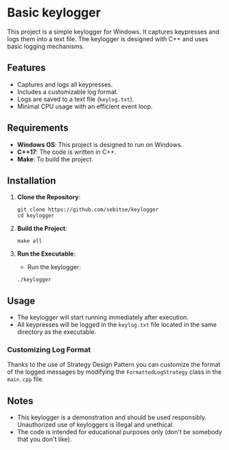 # Basic keylogger

This project is a simple keylogger for Windows. It captures keypresses and logs them into a text file. The keylogger is designed with C++ and uses basic logging mechanisms.

## Features

- Captures and logs all keypresses.
- Includes a customizable log format.
- Logs are saved to a text file (`keylog.txt`).
- Minimal CPU usage with an efficient event loop.

## Requirements

- **Windows OS**: This project is designed to run on Windows.
- **C++17**: The code is written in C++.
- **Make**:  To build the project.

## Installation

1. **Clone the Repository**:
    ```
    git clone https://github.com/sebitse/keylogger
    cd keylogger
    ```

2. **Build the Project**:
    ```
    make all
    ```

3. **Run the Executable**:
    - Run the keylogger:
    ```
    ./keylogger
    ```

## Usage

- The keylogger will start running immediately after execution.
- All keypresses will be logged in the `keylog.txt` file located in the same directory as the executable.

### Customizing Log Format

Thanks to the use of Strategy Design Pattern you can customize the format of the logged messages by modifying the `FormattedLogStrategy` class in the `main.cpp` file. 

## Notes
- This keylogger is a demonstration and should be used responsibly. Unauthorized use of keyloggers is illegal and unethical.
- The code is intended for educational purposes only (don't be somebody that you don't like).
